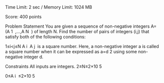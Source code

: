 Time Limit: 2 sec / Memory Limit: 1024 MB

Score: 
400 points

Problem Statement
You are given a sequence of non-negative integers 
A=(A 
1
​
 ,…,A 
N
​
 ) of length 
N. Find the number of pairs of integers 
(i,j) that satisfy both of the following conditions:

1≤i<j≤N
A 
i
​
 A 
j
​
  is a square number.
Here, a non-negative integer 
a is called a square number when it can be expressed as 
a=d 
2
  using some non-negative integer 
d.

Constraints
All inputs are integers.
2≤N≤2×10 
5
 
0≤A 
i
​
 ≤2×10 
5